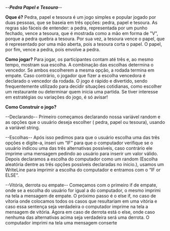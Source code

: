 --***Pedra Papel e Tesoura***--


**Oque é?**
Pedra, papel e tesoura é um jogo simples e popular jogado por duas pessoas, que se baseia em três opções: pedra, papel e tesoura. As regras são fáceis de entender: a pedra, representada por um punho fechado, vence a tesoura, que é mostrada como a mão em forma de "V", porque a pedra quebra a tesoura. Por sua vez, a tesoura vence o papel, que é representado por uma mão aberta, pois a tesoura corta o papel. O papel, por fim, vence a pedra, pois envolve a pedra.

**Como jogar?**
Para jogar, os participantes contam até três e, ao mesmo tempo, mostram sua escolha. A combinação das escolhas determina o vencedor. Se ambos escolherem a mesma opção, a rodada termina em empate. Caso contrário, o jogador que fizer a escolha vencedora é declarado o vencedor da rodada. O jogo é rápido e divertido, sendo frequentemente utilizado para decidir situações cotidianas, como escolher um restaurante ou determinar quem inicia uma partida. Se tiver interesse em estratégias ou variações do jogo, é só avisar!

**Como Construir o jogo?**

--Declarando--
Primeiro começamos declarando nossa variável random e as opções que o usuário deseja escolher ( pedra, papel ou tesoura), usando a variável string.

--Escolhas--
 Após isso pedimos para que o usuário escolha uma das três opções e digite-a, inseri um “IF” para que o computador verifique se o usuário indicou uma das três alternativas possíveis, caso contrário ele imprime uma mensagem pedindo ao usuário para inserir um valor válido. Depois declaramos a escolha do computador como um random (Escolha aleatória dentre as três opções possíveis declaradas no ínicio.), usamos um WriteLine para imprimir a escolha do computador e entramos com o  “IF or ELSE”.

--Vitória, derrota ou empate--
 Começamos com o primeiro if de empate, onde se a escolha do usuário for igual a do computador, o mesmo imprimi na tela a mensagem de empate. O próximo passo é o else if, no caso de vítoria onde colocamos todos os casos que resultariam em uma vitória e caso essa sentença seja verdadeira o computador imprime na tela a mensagem de vitória. Agora em caso de derrota está o else, onde caso nenhuma das alternativas acima seja verdadeira será uma derrota. O computador imprimi na tela uma mensagem 
conserte